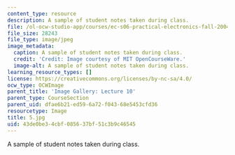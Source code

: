 ```yaml
---
content_type: resource
description: A sample of student notes taken during class.
file: /ol-ocw-studio-app/courses/ec-s06-practical-electronics-fall-2004/43de0be34cbf085637bf51c3b9c46545_5.jpg
file_size: 28243
file_type: image/jpeg
image_metadata:
  caption: A sample of student notes taken during class.
  credit: 'Credit: Image courtesy of MIT OpenCourseWare.'
  image-alt: A sample of student notes taken during class.
learning_resource_types: []
license: https://creativecommons.org/licenses/by-nc-sa/4.0/
ocw_type: OCWImage
parent_title: 'Image Gallery: Lecture 10'
parent_type: CourseSection
parent_uid: dfae6b21-ed59-6a72-f043-68e5453cfd36
resourcetype: Image
title: 5.jpg
uid: 43de0be3-4cbf-0856-37bf-51c3b9c46545
---
```

A sample of student notes taken during class.